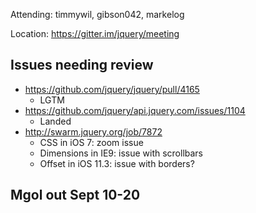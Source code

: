 Attending: timmywil, gibson042, markelog

Location: https://gitter.im/jquery/meeting

## Issues needing review
* https://github.com/jquery/jquery/pull/4165 
  - LGTM
* https://github.com/jquery/api.jquery.com/issues/1104 
  - Landed
* http://swarm.jquery.org/job/7872 
  - CSS in iOS 7: zoom issue
  - Dimensions in IE9: issue with scrollbars
  - Offset in iOS 11.3: issue with borders?

## Mgol out Sept 10-20
